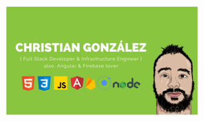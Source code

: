 ![Hola 👋, Soy Christian González, un apasionado por la tecnología, especialista en Angular & Firebase 💻 de Montevideo, Uruguay](https://github.com/cgonzalez-uy/cgonzalez-uy/blob/main/MyBanner.png)

<!--
**cgonzalez-uy/cgonzalez-uy** is a ✨ _special_ ✨ repository because its `README.md` (this file) appears on your GitHub profile.

Here are some ideas to get you started:

- 🔭 I’m currently working on ...
- 🌱 I’m currently learning ...
- 👯 I’m looking to collaborate on ...
- 🤔 I’m looking for help with ...
- 💬 Ask me about ...
- 📫 How to reach me: ...
- 😄 Pronouns: ...
- ⚡ Fun fact: ...
-->
